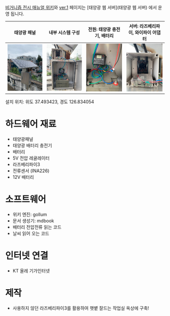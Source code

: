 [비거니즘 전시 매뉴얼 위키](/)와 [ver.1](https://wiki.0makes0.com/book) 페이지는 [태양광 웹 서버](태양광 웹 서버) 에서 운영 됩니다. 

| 태양광 패널 | 내부 시스템 구성 | 전원: 태양광 충전기, 배터리 | 서버: 라즈베리파이, 와이파이 어댑터  |
| :---:         |     :---:      |          :---: | :---: |
| ![](/uploads/photo1630906705.jpeg) | ![](/uploads/photo1630906705(3).jpeg)     | ![](/uploads/photo1630906705(2).jpeg)     | ![](/uploads/photo1630906705(1).jpeg)  |

설치 위치: 위도 37.493423, 경도 126.834054

# 하드웨어 재료

 - 태양광패널
 - 태양광 배터리 충전기
 - 배터리
 - 5V 전압 레귤레이터
 - 라즈베리파이3
 - 전류센서 (INA226)
 - 12V 배터리 

# 소프트웨어 
 - 위키 엔진: gollum
 - 문서 생성기: mdbook 
 - 배터리 전압전류 읽는 코드
 - 날씨 읽어 오는 코드

# 인터넷 연결 
 - KT 올레 기가인터넷

# 제작
 - 사용하지 않던 라즈베리파이3를 활용하여 햇볕 잘드는 작업실 옥상에 구축!